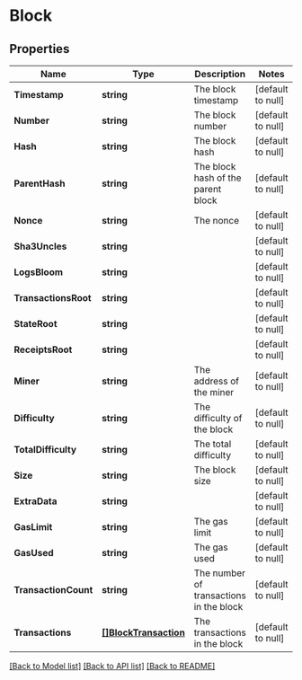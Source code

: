 # Block

## Properties
Name | Type | Description | Notes
------------ | ------------- | ------------- | -------------
**Timestamp** | **string** | The block timestamp | [default to null]
**Number** | **string** | The block number | [default to null]
**Hash** | **string** | The block hash | [default to null]
**ParentHash** | **string** | The block hash of the parent block | [default to null]
**Nonce** | **string** | The nonce | [default to null]
**Sha3Uncles** | **string** |  | [default to null]
**LogsBloom** | **string** |  | [default to null]
**TransactionsRoot** | **string** |  | [default to null]
**StateRoot** | **string** |  | [default to null]
**ReceiptsRoot** | **string** |  | [default to null]
**Miner** | **string** | The address of the miner | [default to null]
**Difficulty** | **string** | The difficulty of the block | [default to null]
**TotalDifficulty** | **string** | The total difficulty | [default to null]
**Size** | **string** | The block size | [default to null]
**ExtraData** | **string** |  | [default to null]
**GasLimit** | **string** | The gas limit | [default to null]
**GasUsed** | **string** | The gas used | [default to null]
**TransactionCount** | **string** | The number of transactions in the block | [default to null]
**Transactions** | [**[]BlockTransaction**](blockTransaction.md) | The transactions in the block | [default to null]

[[Back to Model list]](../README.md#documentation-for-models) [[Back to API list]](../README.md#documentation-for-api-endpoints) [[Back to README]](../README.md)

